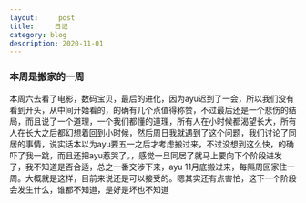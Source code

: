 ```yaml
---
layout:     post
title:     日记
category: blog
description: 2020-11-01   
---
```


### 本周是搬家的一周
本周六去看了电影，数码宝贝，最后的进化，因为ayu迟到了一会，所以我们没有看到开头，从中间开始看的，的确有几个点值得称赞，不过最后还是一个悲伤的结局，而且说了一个道理，一个我们都懂的道理，所有人在小时候都渴望长大，所有人在长大之后都幻想着回到小时候，然后周日我就遇到了这个问题，我们讨论了同居的事情，说实话本以为ayu要五一之后才考虑搬过来，不过没想到这么快，的确吓了我一跳，而且还把ayu惹哭了。，感觉一旦同居了就马上要向下个阶段进发了，我不知道是否合适，总之一番交涉下来，ayu 11月底搬过来，每隔周回家住一周。大概就是这样，目前来说还是可以接受的。嗯其实还有点害怕，这下一个阶段会发生什么，谁都不知道，是好是坏也不知道
